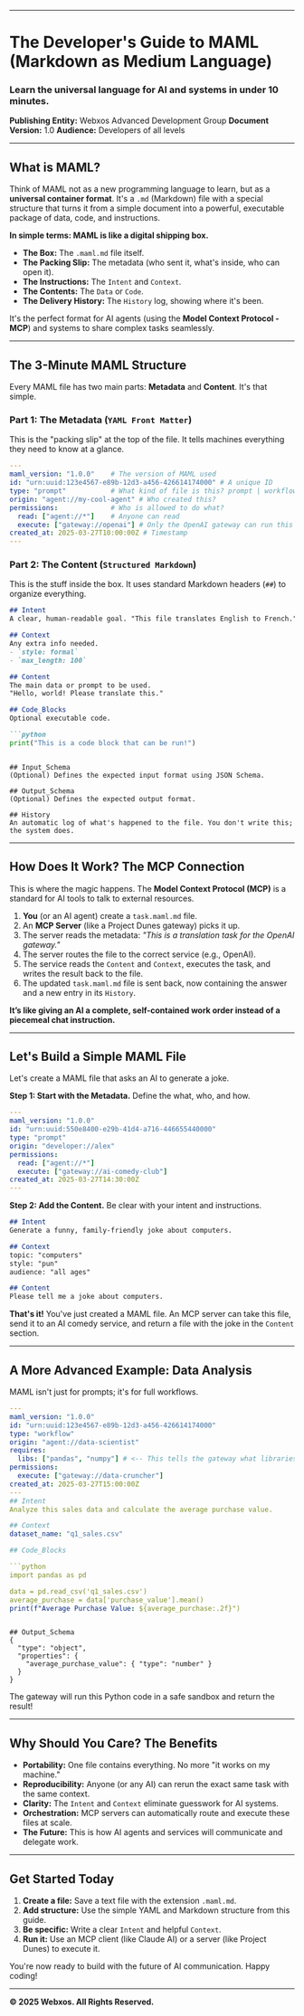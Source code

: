 ***

# **The Developer's Guide to MAML (Markdown as Medium Language)**

### **Learn the universal language for AI and systems in under 10 minutes.**

**Publishing Entity:** Webxos Advanced Development Group
**Document Version:** 1.0
**Audience:** Developers of all levels

---

## **What is MAML?**

Think of MAML not as a new programming language to learn, but as a **universal container format**. It's a `.md` (Markdown) file with a special structure that turns it from a simple document into a powerful, executable package of data, code, and instructions.

**In simple terms: MAML is like a digital shipping box.**
*   **The Box:** The `.maml.md` file itself.
*   **The Packing Slip:** The metadata (who sent it, what's inside, who can open it).
*   **The Instructions:** The `Intent` and `Context`.
*   **The Contents:** The `Data` or `Code`.
*   **The Delivery History:** The `History` log, showing where it's been.

It's the perfect format for AI agents (using the **Model Context Protocol - MCP**) and systems to share complex tasks seamlessly.

---

## **The 3-Minute MAML Structure**

Every MAML file has two main parts: **Metadata** and **Content**. It's that simple.

### **Part 1: The Metadata (`YAML Front Matter`)**

This is the "packing slip" at the top of the file. It tells machines everything they need to know at a glance.

```yaml
---
maml_version: "1.0.0"    # The version of MAML used
id: "urn:uuid:123e4567-e89b-12d3-a456-426614174000" # A unique ID
type: "prompt"           # What kind of file is this? prompt | workflow | data
origin: "agent://my-cool-agent" # Who created this?
permissions:             # Who is allowed to do what?
  read: ["agent://*"]    # Anyone can read
  execute: ["gateway://openai"] # Only the OpenAI gateway can run this
created_at: 2025-03-27T10:00:00Z # Timestamp
---
```

### **Part 2: The Content (`Structured Markdown`)**

This is the stuff inside the box. It uses standard Markdown headers (`##`) to organize everything.

```markdown
## Intent
A clear, human-readable goal. "This file translates English to French."

## Context
Any extra info needed. 
- `style: formal`
- `max_length: 100`

## Content
The main data or prompt to be used.
"Hello, world! Please translate this."

## Code_Blocks
Optional executable code.

```python
print("This is a code block that can be run!")
```
```

## Input_Schema
(Optional) Defines the expected input format using JSON Schema.

## Output_Schema
(Optional) Defines the expected output format.

## History
An automatic log of what's happened to the file. You don't write this; the system does.
```

---

## **How Does It Work? The MCP Connection**

This is where the magic happens. The **Model Context Protocol (MCP)** is a standard for AI tools to talk to external resources.

1.  **You** (or an AI agent) create a `task.maml.md` file.
2.  An **MCP Server** (like a Project Dunes gateway) picks it up.
3.  The server reads the metadata: *"This is a translation task for the OpenAI gateway."*
4.  The server routes the file to the correct service (e.g., OpenAI).
5.  The service reads the `Content` and `Context`, executes the task, and writes the result back to the file.
6.  The updated `task.maml.md` file is sent back, now containing the answer and a new entry in its `History`.

**It’s like giving an AI a complete, self-contained work order instead of a piecemeal chat instruction.**

---

## **Let's Build a Simple MAML File**

Let's create a MAML file that asks an AI to generate a joke.

**Step 1: Start with the Metadata.** Define the what, who, and how.

```yaml
---
maml_version: "1.0.0"
id: "urn:uuid:550e8400-e29b-41d4-a716-446655440000"
type: "prompt"
origin: "developer://alex"
permissions:
  read: ["agent://*"]
  execute: ["gateway://ai-comedy-club"]
created_at: 2025-03-27T14:30:00Z
---
```

**Step 2: Add the Content.** Be clear with your intent and instructions.

```markdown
## Intent
Generate a funny, family-friendly joke about computers.

## Context
topic: "computers"
style: "pun"
audience: "all ages"

## Content
Please tell me a joke about computers.
```

**That's it!** You've just created a MAML file. An MCP server can take this file, send it to an AI comedy service, and return a file with the joke in the `Content` section.

---

## **A More Advanced Example: Data Analysis**

MAML isn't just for prompts; it's for full workflows.

```yaml
---
maml_version: "1.0.0"
id: "urn:uuid:123e4567-e89b-12d3-a456-426614174000"
type: "workflow"
origin: "agent://data-scientist"
requires:
  libs: ["pandas", "numpy"] # <-- This tells the gateway what libraries to install!
permissions:
  execute: ["gateway://data-cruncher"]
created_at: 2025-03-27T15:00:00Z
---
## Intent
Analyze this sales data and calculate the average purchase value.

## Context
dataset_name: "q1_sales.csv"

## Code_Blocks

```python
import pandas as pd

data = pd.read_csv('q1_sales.csv')
average_purchase = data['purchase_value'].mean()
print(f"Average Purchase Value: ${average_purchase:.2f}")
```
```

## Output_Schema
{
  "type": "object",
  "properties": {
    "average_purchase_value": { "type": "number" }
  }
}
```

The gateway will run this Python code in a safe sandbox and return the result!

---

## **Why Should You Care? The Benefits**

*   **Portability:** One file contains everything. No more "it works on my machine."
*   **Reproducibility:** Anyone (or any AI) can rerun the exact same task with the same context.
*   **Clarity:** The `Intent` and `Context` eliminate guesswork for AI systems.
*   **Orchestration:** MCP servers can automatically route and execute these files at scale.
*   **The Future:** This is how AI agents and services will communicate and delegate work.

---

## **Get Started Today**

1.  **Create a file:** Save a text file with the extension `.maml.md`.
2.  **Add structure:** Use the simple YAML and Markdown structure from this guide.
3.  **Be specific:** Write a clear `Intent` and helpful `Context`.
4.  **Run it:** Use an MCP client (like Claude AI) or a server (like Project Dunes) to execute it.

You're now ready to build with the future of AI communication. Happy coding!

***
**© 2025 Webxos. All Rights Reserved.**

